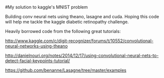 #My solution to kaggle's MNIST problem

Building conv neural nets using theano, lasagne and cuda. Hoping this code will help me tackle the kaggle diabetic retinopathy challenge.

Heavily borrowed code from the following great tutorials:

http://www.kaggle.com/c/digit-recognizer/forums/t/10552/convolutional-neural-networks-using-theano

http://danielnouri.org/notes/2014/12/17/using-convolutional-neural-nets-to-detect-facial-keypoints-tutorial/

https://github.com/benanne/Lasagne/tree/master/examples


